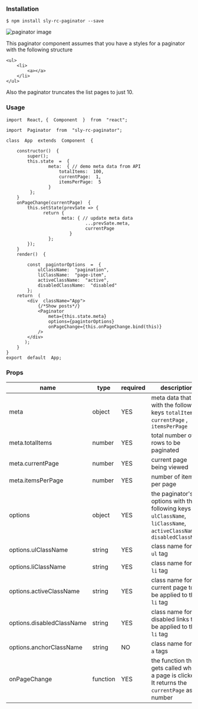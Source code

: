 ### Installation

    $ npm install sly-rc-paginator --save

![paginator image](https://drive.google.com/thumbnail?id=1fVONVQQ9-Rv2j8jJzzIFCgC86OL3BMmJ&sz=w1500-h400)

This paginator component assumes that you have a styles for a paginator with the following structure

    <ul>
        <li>
    	    <a></a>
        </li>
    </ul>

Also the paginator truncates the list pages to just 10.

### Usage

    import  React, {  Component  }  from  "react";

    import  Paginator  from  "sly-rc-paginator";

    class  App  extends  Component  {

        constructor()  {
    	    super();
    	    this.state  =  {
    			    meta:  { // demo meta data from API
    				    totalItems:  100,
    				    currentPage:  1,
    				    itemsPerPage:  5
    			    }
    		 };
    	}
        onPageChange(currentPage)  {
    	    this.setState(prevSate => {
    			  return {
    				     meta: { // update meta data
    							  ...prevSate.meta,
    							  currentPage
    						}
    			    };
    	    });
        }
        render()  {

    	    const  pagintorOptions  =  {
    		    ulClassName:  "pagination",
    		    liClassName:  "page-item",
    		    activeClassName:  "active",
    		    disabledClassName:  "disabled"
    	    };
        return  (
    	    <div  className="App">
    		    {/*Show posts*/}
    		    <Paginator
    			    meta={this.state.meta}
    			    options={pagintorOptions}
    			    onPageChange={this.onPageChange.bind(this)}
    		    />
    	    </div>
    	   );
        }
    }
    export  default  App;

### Props

| name                      | type     | required | description                                                                                                          |
| ------------------------- | -------- | -------- | -------------------------------------------------------------------------------------------------------------------- |
| meta                      | object   | YES      | meta data that with the following keys `totalItems`, `currentPage` , `itemsPerPage`                                  |
| meta.totalItems           | number   | YES      | total number of rows to be paginated                                                                                 |
| meta.currentPage          | number   | YES      | current page being viewed                                                                                            |
| meta.itemsPerPage         | number   | YES      | number of items per page                                                                                             |
| options                   | object   | YES      | the paginator's options with the following keys `ulClassName`, `liClassName`, `activeClassName`, `disabledClassName` |
| options.ulClassName       | string   | YES      | class name for the `ul` tag                                                                                          |
| options.liClassName       | string   | YES      | class name for the `li` tag                                                                                          |
| options.activeClassName   | string   | YES      | class name for the current page to be applied to the `li` tag                                                        |
| options.disabledClassName | string   | YES      | class name for the disabled links to be applied to the `li` tag                                                      |
| options.anchorClassName   | string   | NO       | class name for the `a` tags                                                                                          |
| onPageChange              | function | YES      | the function that gets called when a page is clicked. It returns the `currentPage` as a number                       |
